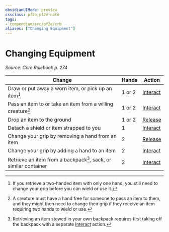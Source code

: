```yaml
---
obsidianUIMode: preview
cssclass: pf2e,pf2e-note
tags:
- compendium/src/pf2e/crb
aliases: ["Changing Equipment"]
---
```

# Changing Equipment  
*Source: Core Rulebook p. 274*  

| Change | Hands | Action |
|--------|-------|--------|
| Draw or put away a worn item, or pick up an item[^1] | 1 or 2 | [Interact](/rules/actions/interact.md) |
| Pass an item to or take an item from a willing creature[^2] | 1 or 2 | [Interact](/rules/actions/interact.md) |
| Drop an item to the ground | 1 or 2 | [Release](/rules/actions/release.md) |
| Detach a shield or item strapped to you | 1 | [Interact](/rules/actions/interact.md) |
| Change your grip by removing a hand from an item | 2 | [Release](/rules/actions/release.md) |
| Change your grip by adding a hand to an item | 2 | [Interact](/rules/actions/interact.md) |
| Retrieve an item from a backpack[^3], sack, or similar container | 2 | [Interact](/rules/actions/interact.md) |

[^1]:  If you retrieve a two-handed item with only one hand, you still need to change your grip before you can wield or use it.

[^2]:  A creature must have a hand free for someone to pass an item to them, and they might then need to change their grip if they receive an item requiring two hands to wield or use.

[^3]:  Retrieving an item stowed in your own backpack requires first taking off the backpack with a separate [Interact](/rules/actions/interact.md) action.